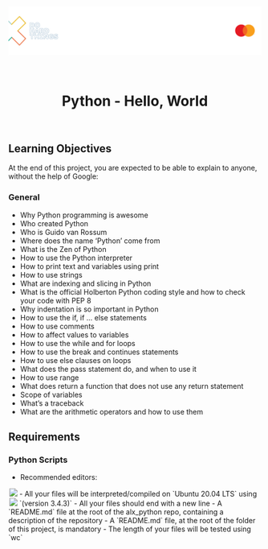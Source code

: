 <p align="center">
<img src="../banner_readme.png" alt="Readme_banner"/>
</p>
<br>
<h1 align="center">Python - Hello, World</h1>
<br>
<h2>Learning Objectives</h2>

At the end of this project, you are expected to be able to explain to anyone, without the help of Google:

<h3>General</h3>

- Why Python programming is awesome
- Who created Python
- Who is Guido van Rossum
- Where does the name ‘Python’ come from
- What is the Zen of Python
- How to use the Python interpreter
- How to print text and variables using print
- How to use strings
- What are indexing and slicing in Python
- What is the official Holberton Python coding style and how to check your code with PEP 8
- Why indentation is so important in Python
- How to use the if, if ... else statements
- How to use comments
- How to affect values to variables
- How to use the while and for loops
- How to use the break and continues statements
- How to use else clauses on loops
- What does the pass statement do, and when to use it
- How to use range
- What does return a function that does not use any return statement
- Scope of variables
- What’s a traceback
- What are the arithmetic operators and how to use them

<h2>Requirements</h2>

<h3>Python Scripts</h3>

- Recommended editors: 
<img style="padding-left:2px;" src="https://img.shields.io/badge/VSCode-0078D4?style=for-the-badge&logo=visual%20studio%20code&logoColor=white" />
- All your files will be interpreted/compiled on `Ubuntu 20.04 LTS` using
<img style="padding-left:2px;" src="[https://img.shields.io/badge/VSCode-0078D4?style=for-the-badge&logo=visual%20studio%20code&logoColor=white](https://img.shields.io/badge/Python-FFD43B?style=for-the-badge&logo=python&logoColor=blue)" /> `(version 3.4.3)`
- All your files should end with a new line
- A `README.md` file at the root of the alx_python repo, containing a description of the repository
- A `README.md` file, at the root of the folder of this project, is mandatory
- The length of your files will be tested using `wc`
